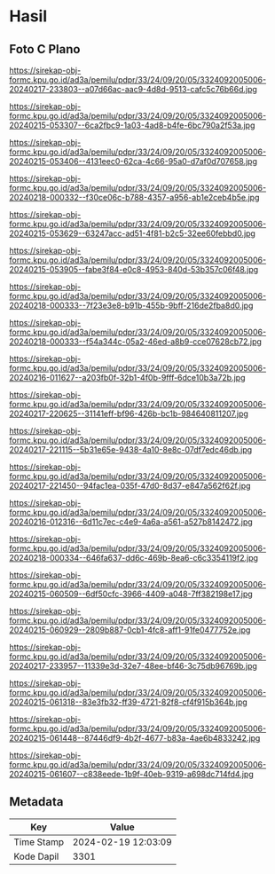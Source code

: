 # Hasil

## Foto C Plano

https://sirekap-obj-formc.kpu.go.id/ad3a/pemilu/pdpr/33/24/09/20/05/3324092005006-20240217-233803--a07d66ac-aac9-4d8d-9513-cafc5c76b66d.jpg

https://sirekap-obj-formc.kpu.go.id/ad3a/pemilu/pdpr/33/24/09/20/05/3324092005006-20240215-053307--6ca2fbc9-1a03-4ad8-b4fe-6bc790a2f53a.jpg

https://sirekap-obj-formc.kpu.go.id/ad3a/pemilu/pdpr/33/24/09/20/05/3324092005006-20240215-053406--4131eec0-62ca-4c66-95a0-d7af0d707658.jpg

https://sirekap-obj-formc.kpu.go.id/ad3a/pemilu/pdpr/33/24/09/20/05/3324092005006-20240218-000332--f30ce06c-b788-4357-a956-ab1e2ceb4b5e.jpg

https://sirekap-obj-formc.kpu.go.id/ad3a/pemilu/pdpr/33/24/09/20/05/3324092005006-20240215-053629--63247acc-ad51-4f81-b2c5-32ee60febbd0.jpg

https://sirekap-obj-formc.kpu.go.id/ad3a/pemilu/pdpr/33/24/09/20/05/3324092005006-20240215-053905--fabe3f84-e0c8-4953-840d-53b357c06f48.jpg

https://sirekap-obj-formc.kpu.go.id/ad3a/pemilu/pdpr/33/24/09/20/05/3324092005006-20240218-000333--7f23e3e8-b91b-455b-9bff-216de2fba8d0.jpg

https://sirekap-obj-formc.kpu.go.id/ad3a/pemilu/pdpr/33/24/09/20/05/3324092005006-20240218-000333--f54a344c-05a2-46ed-a8b9-cce07628cb72.jpg

https://sirekap-obj-formc.kpu.go.id/ad3a/pemilu/pdpr/33/24/09/20/05/3324092005006-20240216-011627--a203fb0f-32b1-4f0b-9fff-6dce10b3a72b.jpg

https://sirekap-obj-formc.kpu.go.id/ad3a/pemilu/pdpr/33/24/09/20/05/3324092005006-20240217-220625--31141eff-bf96-426b-bc1b-984640811207.jpg

https://sirekap-obj-formc.kpu.go.id/ad3a/pemilu/pdpr/33/24/09/20/05/3324092005006-20240217-221115--5b31e65e-9438-4a10-8e8c-07df7edc46db.jpg

https://sirekap-obj-formc.kpu.go.id/ad3a/pemilu/pdpr/33/24/09/20/05/3324092005006-20240217-221450--94fac1ea-035f-47d0-8d37-e847a562f62f.jpg

https://sirekap-obj-formc.kpu.go.id/ad3a/pemilu/pdpr/33/24/09/20/05/3324092005006-20240216-012316--6d11c7ec-c4e9-4a6a-a561-a527b8142472.jpg

https://sirekap-obj-formc.kpu.go.id/ad3a/pemilu/pdpr/33/24/09/20/05/3324092005006-20240218-000334--646fa637-dd6c-469b-8ea6-c6c3354119f2.jpg

https://sirekap-obj-formc.kpu.go.id/ad3a/pemilu/pdpr/33/24/09/20/05/3324092005006-20240215-060509--6df50cfc-3966-4409-a048-7ff382198e17.jpg

https://sirekap-obj-formc.kpu.go.id/ad3a/pemilu/pdpr/33/24/09/20/05/3324092005006-20240215-060929--2809b887-0cb1-4fc8-aff1-91fe0477752e.jpg

https://sirekap-obj-formc.kpu.go.id/ad3a/pemilu/pdpr/33/24/09/20/05/3324092005006-20240217-233957--11339e3d-32e7-48ee-bf46-3c75db96769b.jpg

https://sirekap-obj-formc.kpu.go.id/ad3a/pemilu/pdpr/33/24/09/20/05/3324092005006-20240215-061318--83e3fb32-ff39-4721-82f8-cf4f915b364b.jpg

https://sirekap-obj-formc.kpu.go.id/ad3a/pemilu/pdpr/33/24/09/20/05/3324092005006-20240215-061448--87446df9-4b2f-4677-b83a-4ae6b4833242.jpg

https://sirekap-obj-formc.kpu.go.id/ad3a/pemilu/pdpr/33/24/09/20/05/3324092005006-20240215-061607--c838eede-1b9f-40eb-9319-a698dc714fd4.jpg


## Metadata

| Key        | Value               |
| ---------- | ------------------- |
| Time Stamp | 2024-02-19 12:03:09 |
| Kode Dapil | 3301                |




